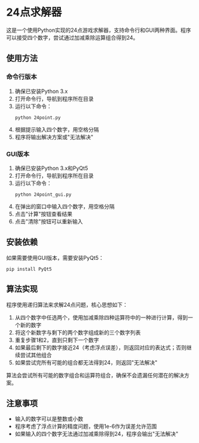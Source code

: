 # 24点求解器

这是一个使用Python实现的24点游戏求解器，支持命令行和GUI两种界面。程序可以接受四个数字，尝试通过加减乘除运算组合得到24。

## 使用方法

### 命令行版本
1. 确保已安装Python 3.x
2. 打开命令行，导航到程序所在目录
3. 运行以下命令：
   ```
   python 24point.py
   ```
4. 根据提示输入四个数字，用空格分隔
5. 程序将输出解决方案或"无法解决"

### GUI版本
1. 确保已安装Python 3.x和PyQt5
2. 打开命令行，导航到程序所在目录
3. 运行以下命令：
   ```
   python 24point_gui.py
   ```
4. 在弹出的窗口中输入四个数字，用空格分隔
5. 点击"计算"按钮查看结果
6. 点击"清除"按钮可以重新输入

## 安装依赖

如果需要使用GUI版本，需要安装PyQt5：
```
pip install PyQt5
```

## 算法实现

程序使用递归算法来求解24点问题，核心思想如下：

1. 从四个数字中任选两个，使用加减乘除四种运算符中的一种进行计算，得到一个新的数字
2. 将这个新数字与剩下的两个数字组成新的三个数字列表
3. 重复步骤1和2，直到只剩下一个数字
4. 如果最后剩下的数字接近24（考虑浮点误差），则返回对应的表达式；否则继续尝试其他组合
5. 如果尝试完所有可能的组合都无法得到24，则返回"无法解决"

算法会尝试所有可能的数字组合和运算符组合，确保不会遗漏任何潜在的解决方案。

## 注意事项
- 输入的数字可以是整数或小数
- 程序考虑了浮点计算的精度问题，使用1e-6作为误差允许范围
- 如果输入的四个数字无法通过加减乘除得到24，程序会输出"无法解决"
